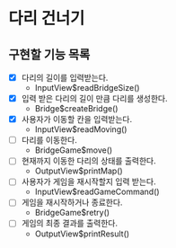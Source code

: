 # 다리 건너기

## 구현할 기능 목록

- [x] 다리의 길이를 입력받는다.
  - InputView$readBridgeSize()
- [x] 입력 받은 다리의 길이 만큼 다리를 생성한다.
  - Bridge$createBridge()
- [x] 사용자가 이동할 칸을 입력받는다.
  - InputView$readMoving()
- [ ] 다리를 이동한다.
  - BridgeGame$move()
- [ ] 현재까지 이동한 다리의 상태를 출력한다.
  - OutputView$printMap()
- [ ] 사용자가 게임을 재시작할지 입력 받는다.
  - InputView$readGameCommand()
- [ ] 게임을 재시작하거나 종료한다.
  - BridgeGame$retry()
- [ ] 게임의 최종 결과를 출력한다.
  - OutputView$printResult()
